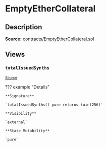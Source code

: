 # EmptyEtherCollateral

## Description

**Source:** [contracts/EmptyEtherCollateral.sol](https://github.com/Synthetixio/synthetix/tree/v2.45.2/contracts/EmptyEtherCollateral.sol)

## Views

### `totalIssuedSynths`

<sub>[Source](https://github.com/Synthetixio/synthetix/tree/v2.45.2/contracts/EmptyEtherCollateral.sol#L6)</sub>

??? example "Details"

    **Signature**

    `totalIssuedSynths() pure returns (uint256)`

    **Visibility**

    `external`

    **State Mutability**

    `pure`
